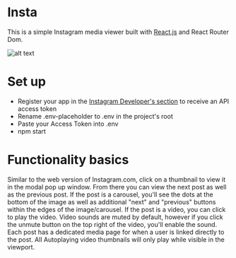 # Insta
This is a simple Instagram media viewer built with [React.js](https://github.com/facebookincubator/create-react-app) and React Router Dom.

![alt text][gif]

[gif]: https://thumbs.gfycat.com/DenseDelectableGoldenretriever-size_restricted.gif "Insta"

# Set up
* Register your app in the [Instagram Developer's section](https://www.instagram.com/developer/) to receive an API access token
* Rename .env-placeholder to .env in the project's root
* Paste your Access Token into .env
* npm start

# Functionality basics
Similar to the web version of Instagram.com, click on a thumbnail to view it in the modal pop up window. From there you can view the next post as well as the previous post. If the post is a carousel, you'll see the dots at the bottom of the image as well as additional "next" and "previous" buttons within the edges of the image/carousel. If the post is a video, you can click to play the video. Video sounds are muted by default, however if you click the unmute button on the top right of the video, you'll enable the sound. Each post has a dedicated media page for when a user is linked directly to the post. All Autoplaying video thumbnails will only play while visible in the viewport.
